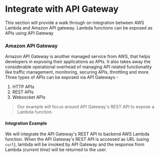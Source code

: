 # Integrate with API Gateway
This section will provide a walk through on integration between AWS Lambda and Amazon API gateway. Lambda functions
can be exposed as APIs using API Gateway

### Amazon API Gateway
Amazon API Gateway is another managed service from AWS, that helps developers in exposing their applications as APIs. It
also takes away the considerable operational overhead of managing API related functionality like traffic management,
monitoring, securing APIs, throttling and more.  Three types of APIs can be exposed via API Gateways -
1. HTTP APIs
2. REST APIs
3. Websocket APIs
> Our example will focus around API Gateway's REST API to expose a Lambda function.

#### Integration Example
We will integrate the API Gateway's REST API to backend AWS Lambda function. When the API Gateway's REST API
is accessed as URL (using `curl`), lambda will be invoked by API Gateway and the response from Lambda _(current time)_
will be returned to the user. 

